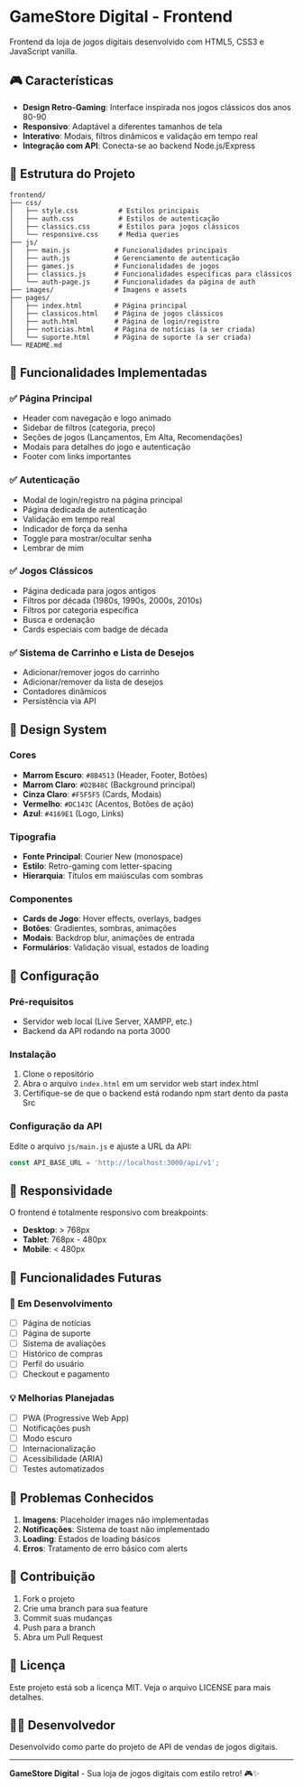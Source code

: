 # GameStore Digital - Frontend

Frontend da loja de jogos digitais desenvolvido com HTML5, CSS3 e JavaScript vanilla.

## 🎮 Características

- **Design Retro-Gaming**: Interface inspirada nos jogos clássicos dos anos 80-90
- **Responsivo**: Adaptável a diferentes tamanhos de tela
- **Interativo**: Modais, filtros dinâmicos e validação em tempo real
- **Integração com API**: Conecta-se ao backend Node.js/Express

## 📁 Estrutura do Projeto

```
frontend/
├── css/
│   ├── style.css          # Estilos principais
│   ├── auth.css           # Estilos de autenticação
│   ├── classics.css       # Estilos para jogos clássicos
│   └── responsive.css     # Media queries
├── js/
│   ├── main.js           # Funcionalidades principais
│   ├── auth.js           # Gerenciamento de autenticação
│   ├── games.js          # Funcionalidades de jogos
│   ├── classics.js       # Funcionalidades específicas para clássicos
│   └── auth-page.js      # Funcionalidades da página de auth
├── images/               # Imagens e assets
├── pages/
│   ├── index.html        # Página principal
│   ├── classicos.html    # Página de jogos clássicos
│   ├── auth.html         # Página de login/registro
│   ├── noticias.html     # Página de notícias (a ser criada)
│   └── suporte.html      # Página de suporte (a ser criada)
└── README.md
```

## 🚀 Funcionalidades Implementadas

### ✅ Página Principal
- Header com navegação e logo animado
- Sidebar de filtros (categoria, preço)
- Seções de jogos (Lançamentos, Em Alta, Recomendações)
- Modais para detalhes do jogo e autenticação
- Footer com links importantes

### ✅ Autenticação
- Modal de login/registro na página principal
- Página dedicada de autenticação
- Validação em tempo real
- Indicador de força da senha
- Toggle para mostrar/ocultar senha
- Lembrar de mim

### ✅ Jogos Clássicos
- Página dedicada para jogos antigos
- Filtros por década (1980s, 1990s, 2000s, 2010s)
- Filtros por categoria específica
- Busca e ordenação
- Cards especiais com badge de década

### ✅ Sistema de Carrinho e Lista de Desejos
- Adicionar/remover jogos do carrinho
- Adicionar/remover da lista de desejos
- Contadores dinâmicos
- Persistência via API

## 🎨 Design System

### Cores
- **Marrom Escuro**: `#8B4513` (Header, Footer, Botões)
- **Marrom Claro**: `#D2B48C` (Background principal)
- **Cinza Claro**: `#F5F5F5` (Cards, Modais)
- **Vermelho**: `#DC143C` (Acentos, Botões de ação)
- **Azul**: `#4169E1` (Logo, Links)

### Tipografia
- **Fonte Principal**: Courier New (monospace)
- **Estilo**: Retro-gaming com letter-spacing
- **Hierarquia**: Títulos em maiúsculas com sombras

### Componentes
- **Cards de Jogo**: Hover effects, overlays, badges
- **Botões**: Gradientes, sombras, animações
- **Modais**: Backdrop blur, animações de entrada
- **Formulários**: Validação visual, estados de loading

## 🔧 Configuração

### Pré-requisitos
- Servidor web local (Live Server, XAMPP, etc.)
- Backend da API rodando na porta 3000

### Instalação
1. Clone o repositório
2. Abra o arquivo `index.html` em um servidor web start index.html
3. Certifique-se de que o backend está rodando npm start dento da pasta Src

### Configuração da API
Edite o arquivo `js/main.js` e ajuste a URL da API:

```javascript
const API_BASE_URL = 'http://localhost:3000/api/v1';
```

## 📱 Responsividade

O frontend é totalmente responsivo com breakpoints:
- **Desktop**: > 768px
- **Tablet**: 768px - 480px
- **Mobile**: < 480px

## 🎯 Funcionalidades Futuras

### 🔄 Em Desenvolvimento
- [ ] Página de notícias
- [ ] Página de suporte
- [ ] Sistema de avaliações
- [ ] Histórico de compras
- [ ] Perfil do usuário
- [ ] Checkout e pagamento

### 💡 Melhorias Planejadas
- [ ] PWA (Progressive Web App)
- [ ] Notificações push
- [ ] Modo escuro
- [ ] Internacionalização
- [ ] Acessibilidade (ARIA)
- [ ] Testes automatizados

## 🐛 Problemas Conhecidos

1. **Imagens**: Placeholder images não implementadas
2. **Notificações**: Sistema de toast não implementado
3. **Loading**: Estados de loading básicos
4. **Erros**: Tratamento de erro básico com alerts

## 🤝 Contribuição

1. Fork o projeto
2. Crie uma branch para sua feature
3. Commit suas mudanças
4. Push para a branch
5. Abra um Pull Request

## 📄 Licença

Este projeto está sob a licença MIT. Veja o arquivo LICENSE para mais detalhes.

## 👨‍💻 Desenvolvedor

Desenvolvido como parte do projeto de API de vendas de jogos digitais.

---

**GameStore Digital** - Sua loja de jogos digitais com estilo retro! 🎮✨
